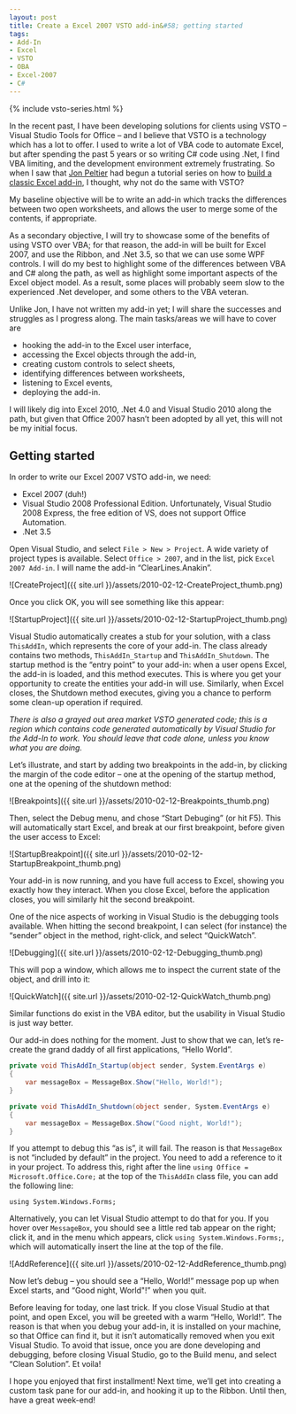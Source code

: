 ```yaml
---
layout: post
title: Create a Excel 2007 VSTO add-in&#58; getting started
tags:
- Add-In
- Excel
- VSTO
- OBA
- Excel-2007
- C#
---
```


{% include vsto-series.html %}

In the recent past, I have been developing solutions for clients using VSTO – Visual Studio Tools for Office – and I believe that VSTO is a technology which has a lot to offer. I used to write a lot of VBA code to automate Excel, but after spending the past 5 years or so writing C# code using .Net, I find VBA limiting, and the development environment extremely frustrating. So when I saw that [Jon Peltier](http://twitter.com/jon_peltier) had begun a tutorial series on how to [build a classic Excel add-in](http://peltiertech.com/WordPress/build-an-excel-add-in-1-basic-routine/), I thought, why not do the same with VSTO?  

My baseline objective will be to write an add-in which tracks the differences between two open worksheets, and allows the user to merge some of the contents, if appropriate.  

As a secondary objective, I will try to showcase some of the benefits of using VSTO over VBA; for that reason, the add-in will be built for Excel 2007, and use the Ribbon, and .Net 3.5, so that we can use some WPF controls. I will do my best to highlight some of the differences between VBA and C# along the path, as well as highlight some important aspects of the Excel object model. As a result, some places will probably seem slow to the experienced .Net developer, and some others to the VBA veteran.  

Unlike Jon, I have not written my add-in yet; I will share the successes and struggles as I progress along. The main tasks/areas we will have to cover are  

* hooking the add-in to the Excel user interface, 
* accessing the Excel objects through the add-in, 
* creating custom controls to select sheets, 
* identifying differences between worksheets, 
* listening to Excel events, 
* deploying the add-in. 

I will likely dig into Excel 2010, .Net 4.0 and Visual Studio 2010 along the path, but given that Office 2007 hasn’t been adopted by all yet, this will not be my initial focus.  

<!--more-->

## Getting started  

In order to write our Excel 2007 VSTO add-in, we need:  

* Excel 2007 (duh!) 
* Visual Studio 2008 Professional Edition. Unfortunately, Visual Studio 2008 Express, the free edition of VS, does not support Office Automation. 
* .Net 3.5

Open Visual Studio, and select `File > New > Project`. A wide variety of project types is available. Select `Office > 2007`, and in the list, pick `Excel 2007 Add-in`. I will name the add-in “ClearLines.Anakin”.  

![CreateProject]({{ site.url }}/assets/2010-02-12-CreateProject_thumb.png)

Once you click OK, you will see something like this appear:  

![StartupProject]({{ site.url }}/assets/2010-02-12-StartupProject_thumb.png)

Visual Studio automatically creates a stub for your solution, with a class `ThisAddIn`, which represents the core of your add-in. The class already contains two methods, `ThisAddIn_Startup` and `ThisAddIn_Shutdown`. The startup method is the “entry point” to your add-in: when a user opens Excel, the add-in is loaded, and this method executes. This is where you get your opportunity to create the entities your add-in will use. Similarly, when Excel closes, the Shutdown method executes, giving you a chance to perform some clean-up operation if required.  

*There is also a grayed out area market VSTO generated code; this is a region which contains code generated automatically by Visual Studio for the Add-In to work. You should leave that code alone, unless you know what you are doing.*  

Let’s illustrate, and start by adding two breakpoints in the add-in, by clicking the margin of the code editor – one at the opening of the startup method, one at the opening of the shutdown method:  

![Breakpoints]({{ site.url }}/assets/2010-02-12-Breakpoints_thumb.png)

Then, select the Debug menu, and chose “Start Debuging” (or hit F5). This will automatically start Excel, and break at our first breakpoint, before given the user access to Excel:  

![StartupBreakpoint]({{ site.url }}/assets/2010-02-12-StartupBreakpoint_thumb.png)

Your add-in is now running, and you have full access to Excel, showing you exactly how they interact. When you close Excel, before the application closes, you will similarly hit the second breakpoint.&#160;       

One of the nice aspects of working in Visual Studio is the debugging tools available. When hitting the second breakpoint, I can select (for instance) the “sender” object in the method, right-click, and select “QuickWatch”.   

![Debugging]({{ site.url }}/assets/2010-02-12-Debugging_thumb.png)

This will pop a window, which allows me to inspect the current state of the object, and drill into it:  

![QuickWatch]({{ site.url }}/assets/2010-02-12-QuickWatch_thumb.png)

Similar functions do exist in the VBA editor, but the usability in Visual Studio is just way better.  

Our add-in does nothing for the moment. Just to show that we can, let’s re-create the grand daddy of all first applications, “Hello World”.  

``` csharp
private void ThisAddIn_Startup(object sender, System.EventArgs e)
{
    var messageBox = MessageBox.Show("Hello, World!");
}

private void ThisAddIn_Shutdown(object sender, System.EventArgs e)
{
    var messageBox = MessageBox.Show("Good night, World!");
}
``` 

If you attempt to debug this “as is”, it will fail. The reason is that `MessageBox` is not “included by default” in the project. You need to add a reference to it in your project. To address this, right after the line `using Office = Microsoft.Office.Core;` at the top of the `ThisAddIn` class file, you can add the following line:

`using System.Windows.Forms;`

Alternatively, you can let Visual Studio attempt to do that for you. If you hover over `MessageBox`, you should see a little red tab appear on the right; click it, and in the menu which appears, click `using System.Windows.Forms;`, which will automatically insert the line at the top of the file.

![AddReference]({{ site.url }}/assets/2010-02-12-AddReference_thumb.png)

Now let’s debug – you should see a “Hello, World!” message pop up when Excel starts, and “Good night, World"!” when you quit.

Before leaving for today, one last trick. If you close Visual Studio at that point, and open Excel, you will be greeted with a warm “Hello, World!”. The reason is that when you debug your add-in, it is installed on your machine, so that Office can find it, but it isn’t automatically removed when you exit Visual Studio. To avoid that issue, once you are done developing and debugging, before closing Visual Studio, go to the Build menu, and select “Clean Solution”. Et voila!

I hope you enjoyed that first installment! Next time, we’ll get into creating a custom task pane for our add-in, and hooking it up to the Ribbon. Until then, have a great week-end!
